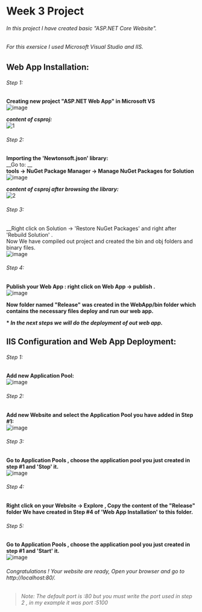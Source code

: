 # Week 3 Project
###### *In this project I have created basic "ASP.NET Core Website".*
###### *For this exersice I used Microsoft Visual Studio and IIS.*

## Web App Installation:

###### Step 1:
__Creating new project "ASP.NET Web App" in Microsoft VS__ <br/>
![image](https://user-images.githubusercontent.com/90269123/135636902-114d09a5-3dcc-4cc0-a1f0-0d5c9b5d89f4.png)

__*content of csproj:*__ <br/>
![1](https://user-images.githubusercontent.com/90269123/135638533-dca1a4f3-be00-4bca-a849-6206dd0e6df0.JPG)

###### Step 2:
__Importing the 'Newtonsoft.json' library:__ <br/>
__Go to: __ <br/>
__tools -> NuGet Package  Manager -> Manage NuGet Packages for Solution__ <br/>
![image](https://user-images.githubusercontent.com/90269123/135638217-ac64d441-c2cc-4381-a583-011d6ea9fbde.png)

__*content of csproj after browsing the library:*__ <br/>
![2](https://user-images.githubusercontent.com/90269123/135638678-6891e6a6-40f0-4793-9ad4-39a0bd692f39.JPG)

###### Step 3:
__Right click on Solution -> 'Restore NuGet Packages' and right after 'Rebuild Solution' . <br/>
Now We have compiled out project and created the bin and obj folders and binary files. <br/>
![image](https://user-images.githubusercontent.com/90269123/135640411-2d8ab759-d964-454f-8d01-4ae10b9f6393.png)

###### Step 4:
__Publish your Web App : right click on Web App -> publish .__ <br/>
![image](https://user-images.githubusercontent.com/90269123/135640690-4687ae66-5d99-48a9-9a93-39f8a2ce2be7.png)

__Now folder named "Release" was created in the WebApp/bin folder which contains the necessary files deploy and run our web app.__


__* *In the next steps we will do the deployment of out web app.*__ 

## IIS Configuration and Web App Deployment:

###### Step 1:
__Add new Application Pool:__ <br/>
![image](https://user-images.githubusercontent.com/90269123/135642540-6b57fa76-5e43-41d2-a791-b91f9de5c6ad.png)

###### Step 2:
__Add new Website and select the Application Pool you have added in Step #1:__ <br/>
![image](https://user-images.githubusercontent.com/90269123/135643047-be98ab46-9062-42b7-adfb-36f09ef17fc5.png)

###### Step 3:
__Go to Application Pools , choose the application pool you just created in step #1 and 'Stop' it.__ <br/>
![image](https://user-images.githubusercontent.com/90269123/135643950-41911880-fe7d-4a9c-8d14-734afb12672a.png)


###### Step 4:
__Right click on your Website -> Explore , Copy the content of the "Release" folder We have created in Step #4 of 'Web App Installation' to this folder.__

###### Step 5:
__Go to Application Pools , choose the application pool you just created in step #1 and 'Start' it.__ <br/>
![image](https://user-images.githubusercontent.com/90269123/135644268-b58d0ac4-0013-4ce9-b290-641001a362a8.png)

###### Congratulations ! Your website are ready, Open your browser and go to http://localhost:80/. 
> *Note: The default port is :80 but you must write the port used in step 2 , in my example it was port :5100*




